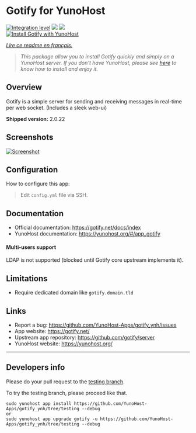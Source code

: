 # Gotify for YunoHost

[![Integration level](https://dash.yunohost.org/integration/gotify.svg)](https://dash.yunohost.org/appci/app/gotify) ![](https://ci-apps.yunohost.org/ci/badges/gotify.status.svg) ![](https://ci-apps.yunohost.org/ci/badges/gotify.maintain.svg)  
[![Install Gotify with YunoHost](https://install-app.yunohost.org/install-with-yunohost.png)](https://install-app.yunohost.org/?app=gotify)

*[Lire ce readme en français.](./README_fr.md)*

> *This package allow you to install Gotify quickly and simply on a YunoHost server.
If you don't have YunoHost, please see [here](https://yunohost.org/#/install) to know how to install and enjoy it.*

## Overview
Gotify is a simple server for sending and receiving messages in real-time per web socket. (Includes a sleek web-ui)

**Shipped version:** 2.0.22

## Screenshots

[![Screenshot](https://raw.githubusercontent.com/gotify/server/master/ui.png)](https://github.com/gotify/server)

## Configuration

How to configure this app:
> Edit `config.yml` file via SSH.

## Documentation

 * Official documentation: https://gotify.net/docs/index
 * YunoHost documentation: https://yunohost.org/#/app_gotify

#### Multi-users support

LDAP is not supported (blocked until Gotify core upstream implements it).

## Limitations

 * Require dedicated domain like `gotify.domain.tld`

## Links

 * Report a bug: https://github.com/YunoHost-Apps/gotify_ynh/issues
 * App website: https://gotify.net/
 * Upstream app repository: https://github.com/gotify/server
 * YunoHost website: https://yunohost.org/

---

## Developers info

Please do your pull request to the [testing branch](https://github.com/YunoHost-Apps/gotify_ynh/tree/testing).

To try the testing branch, please proceed like that.
```
sudo yunohost app install https://github.com/YunoHost-Apps/gotify_ynh/tree/testing --debug
or
sudo yunohost app upgrade gotify -u https://github.com/YunoHost-Apps/gotify_ynh/tree/testing --debug
```
